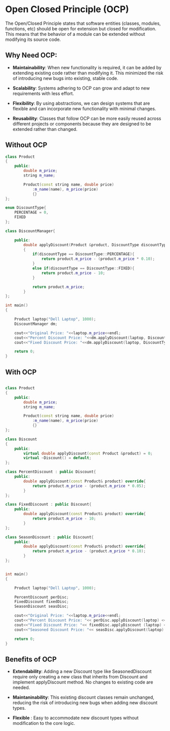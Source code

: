 # Open Closed Principle (OCP)

The Open/Closed Principle states that software entities (classes, modules, functions, etc) should be open for extension but closed for modification. This means that the behavior of a module can be extended without modifying its source code.

## Why Need OCP:

- **Maintainability**: When new functionality is required, it can be added by extending existing code rather than modifying it. This minimized the risk of introducing new bugs into existing, stable code.

- **Scalability**: Systems adhering to OCP can grow and adapt to new requirements with less effort.

- **Flexibility**: By using abstractions, we can design systems that are flexible and can incorporate new functionality with minimal changes.

- **Reusability**: Classes that follow OCP can be more easily reused across different projects or components because they are designed to be extended rather than changed.

## Without OCP

```cpp
class Product
{
    public:
        double m_price;
        string m_name;

        Product(const string name, double price)
            :m_name(name), m_price(price)
            {}
};

enum DiscountType{
    PERCENTAGE = 0,
    FIXED
};

class DiscountManager{

    public:
        double applyDiscount(Product &product, DiscountType discountType )
        {
            if(discountType == DiscountType::PERCENTAGE){
                return product.m_price - (product.m_price * 0.10);
            }
            else if(discountType == DiscountType::FIXED){
                return product.m_price - 10;
            }

            return product.m_price;
        }
};

int main()
{

    Product laptop("Dell Laptop", 1000);
    DiscountManager dm;

    cout<<"Original Price: "<<laptop.m_price<<endl;
    cout<<"Percent Discount Price: "<<dm.applyDiscount(laptop, DiscountType::PERCENTAGE)<<endl;
    cout<<"Fixed Discount Price: "<<dm.applyDiscount(laptop, DiscountType::FIXED)<<endl;

    return 0;
}
```

## With OCP

```cpp

class Product
{
    public:
        double m_price;
        string m_name;

        Product(const string name, double price)
            :m_name(name), m_price(price)
            {}
};

class Discount
{
    public:
        virtual double applyDiscount(const Product &product) = 0;
        virtual ~Discount() = default;
};

class PercentDiscount : public Discount{
    public:
        double applyDiscount(const Product& product) override{
            return product.m_price - (product.m_price * 0.05);
        }
};

class FixedDiscount : public Discount{
    public:
        double applyDiscount(const Product& product) override{
            return product.m_price - 10;
        }
};

class SeasonDiscount : public Discount{
    public:
        double applyDiscount(const Product& product) override{
            return product.m_price - (product.m_price * 0.10);
        }
};


int main()
{

    Product laptop("Dell Laptop", 1000);

    PercentDiscount perDisc;
    FixedDiscount fixedDisc;
    SeasonDiscount seasDisc;

    cout<<"Original Price: "<<laptop.m_price<<endl;
    cout<<"Percent Discount Price: "<< perDisc.applyDiscount(laptop) <<endl;
    cout<<"Fixed Discount Price: "<< fixedDisc.applyDiscount (laptop) <<endl;
    cout<<"Seasoned Discount Price: "<< seasDisc.applyDiscount(laptop) <<endl;

    return 0;
}

```

## Benefits of OCP

- **Extendability**: Adding a new Discount type like SeasonedDiscount require only creating a new class that inherits from Discount and implement applyDiscount method. No changes to existing code are needed.

- **Maintaninability**: This existing discount classes remain unchanged, reducing the risk of introducing new bugs when adding new discount types.

- **Flexible** : Easy to accommodate new discount types without modification to the core logic.

